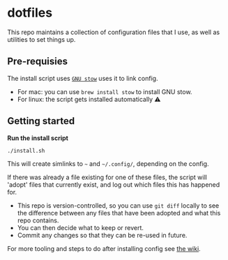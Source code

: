 # dotfiles

This repo maintains a collection of configuration files that I use, as well as utilities to set things up.

## Pre-requisies

The install script uses [`GNU stow`](https://www.gnu.org/software/stow/manual/stow.html) uses it to link config.

* For mac: you can use `brew install stow` to install GNU stow.
* For linux: the script gets installed automatically ⚠


## Getting started

**Run the install script**

```shell
./install.sh
```

This will create simlinks to `~` and `~/.config/`, depending on the config.
    
If there was already a file existing for one of these files, the script will 'adopt' files that currently exist, and log out which files this has happened for.

  * This repo is version-controlled, so you can use `git diff` locally to see the difference between any files that have been adopted and what this repo contains.
  * You can then decide what to keep or revert.
  * Commit any changes so that they can be re-used in future.

For more tooling and steps to do after installing config see [the wiki](https://github.com/xpcoffee/dotfiles/wiki).
